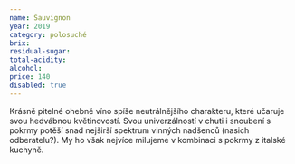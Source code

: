 ```yaml
---
name: Sauvignon
year: 2019
category: polosuché
brix: 
residual-sugar: 
total-acidity: 
alcohol: 
price: 140
disabled: true
---
```


Krásně pitelné ohebné víno spíše neutrálnějšího charakteru, které učaruje svou hedvábnou květinovostí. Svou univerzálností v chuti i snoubení s pokrmy potěší snad nejširší spektrum vinných nadšenců (nasich odberatelu?). My ho však nejvíce milujeme v kombinaci s pokrmy z italské kuchyně.